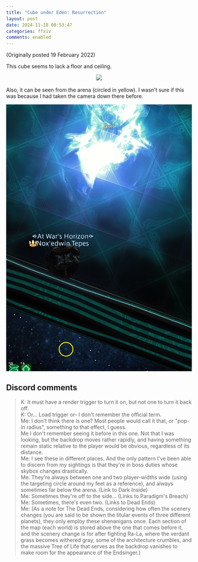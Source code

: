 ```yaml
---
title: "Cube under Eden: Resurrection"
layout: post
date: 2024-11-18 00:53:47
categories: ffxiv
comments: enabled
---
```

(Originally posted 19 February 2022)

This cube seems to lack a floor and ceiling. 
<center><a href="https://raw.githubusercontent.com/Nox13last/nox13last.github.io/refs/heads/main/_uploads/Eden_Res_1.png"><img src="https://raw.githubusercontent.com/Nox13last/nox13last.github.io/refs/heads/main/_uploads/Eden_Res_1.png" width="600"></a></center>

Also, it can be seen from the arena (circled in yellow). I wasn't sure if this was because I had taken the camera down there before.  
<center><a href="https://raw.githubusercontent.com/Nox13last/nox13last.github.io/refs/heads/main/_uploads/Eden_Res_2.png"><img src="https://raw.githubusercontent.com/Nox13last/nox13last.github.io/refs/heads/main/_uploads/Eden_Res_2.png" width="600"></a></center>

## Discord comments
> K: It must have a render trigger to turn it on, but not one to turn it back off.  
> K: Or... Load trigger or- I don't remember the official term.  
> Me: I don't think there is one? Most people would call it that, or "pop-in radius", something to that effect, I guess.  
> Me I don't remember seeing it before in this one. Not that I was looking, but the backdrop moves rather rapidly, and having something remain static relative to the player would be obvious, regardless of its distance.  
> Me: I see these in different places. And the only pattern I've been able to discern from my sightings is that they're in boss duties whose skybox changes drastically.  
> Me: They're always between one and two player-widths wide (using the targeting circle around my feet as a reference), and always sometimes far below the arena. (Link to Dark Inside)  
>Me: Sometimes they're off to the side... (Links to Paradigm's Breach)  
> Me: Sometimes, there's even two. (Links to Dead Ends)  
>Me: (As a note for The Dead Ends, considering how often the scenery changes (you are said to be shown the titular events of three different planets), they only employ these shenanigans once. Each section of the map (each world) is stored above the one that comes before it, and the scenery change is for after fighting Ra-La, where the verdant grass becomes withered gray, some of the architecture crumbles, and the massive Tree of Life that serves as the backdrop vanishes to make room for the appearance of the Endsinger.)
